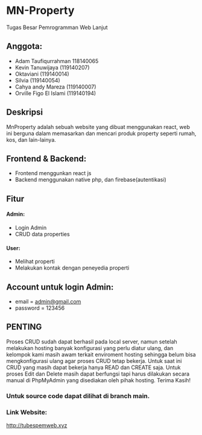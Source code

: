 # MN-Property
Tugas Besar Pemrogramman Web Lanjut

## Anggota:
- Adam Taufiqurrahman 118140065
- Kevin Tanuwijaya (119140207)
- Oktaviani (119140014)
- Silvia (119140054)
- Cahya andy Mareza (119140007)
- Orville Figo El Islami (119140194)

## Deskripsi
MnProperty adalah sebuah website yang dibuat menggunakan react, web ini berguna dalam memasarkan dan mencari produk property seperti rumah, kos, dan lain-lainya.

## Frontend & Backend:
- Frontend menggunkan react js
- Backend menggunakan native php, dan firebase(autentikasi)

## Fitur
#### Admin:
- Login Admin
- CRUD data properties
#### User:
- Melihat properti
- Melakukan kontak dengan peneyedia properti

## Account untuk login Admin:
- email     = admin@gmail.com
- password  = 123456

## PENTING
Proses CRUD sudah dapat berhasil pada local server, namun setelah melakukan hosting banyak konfigurasi yang perlu diatur ulang, dan kelompok kami masih awam terkait enviroment hosting sehingga belum bisa mengkonfigurasi ulang agar proses CRUD tetap bekerja. Untuk saat ini CRUD yang masih dapat bekerja hanya READ dan CREATE saja. Untuk proses Edit dan Delete masih dapat berfungsi tapi harus dilakukan secara manual di PhpMyAdmin yang disediakan oleh pihak hosting. Terima Kasih!

### Untuk source code dapat dilihat di branch main.

### Link Website: 
http://tubespemweb.xyz
